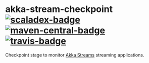 # akka-stream-checkpoint [![scaladex-badge][]][scaladex] [![maven-central-badge][]][maven-central] [![travis-badge][]][travis]
[scaladex]:              https://index.scala-lang.org/svezfaz/akka-stream-checkpoint
[scaladex-badge]:        https://index.scala-lang.org/svezfaz/akka-stream-checkpoint/latest.svg
[maven-central]:         https://search.maven.org/search?q=akka-stream-checkpoint
[maven-central-badge]:   https://maven-badges.herokuapp.com/maven-central/com.github.svezfaz/akka-stream-checkpoint-core_2.12/badge.svg
[travis]:                https://travis-ci.org/svezfaz/akka-stream-checkpoint
[travis-badge]:          https://travis-ci.org/svezfaz/akka-stream-checkpoint.svg?branch=master

Checkpoint stage to monitor [Akka Streams](http://doc.akka.io/docs/akka/current/scala/stream/index.html) streaming applications.

